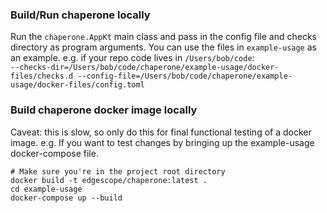 ### Build/Run chaperone locally
Run the `chaperone.AppKt` main class and pass in the config file and checks directory as program arguments.
You can use the files in `example-usage` as an example. e.g. if your repo code lives in `/Users/bob/code`:  
`--checks-dir=/Users/bob/code/chaperone/example-usage/docker-files/checks.d --config-file=/Users/bob/code/chaperone/example-usage/docker-files/config.toml`

### Build chaperone docker image locally
Caveat: this is slow, so only do this for final functional testing of a docker image.
e.g. If you want to test changes by bringing up the example-usage docker-compose file.  
```script
# Make sure you're in the project root directory
docker build -t edgescope/chaperone:latest .
cd example-usage
docker-compose up --build
```
